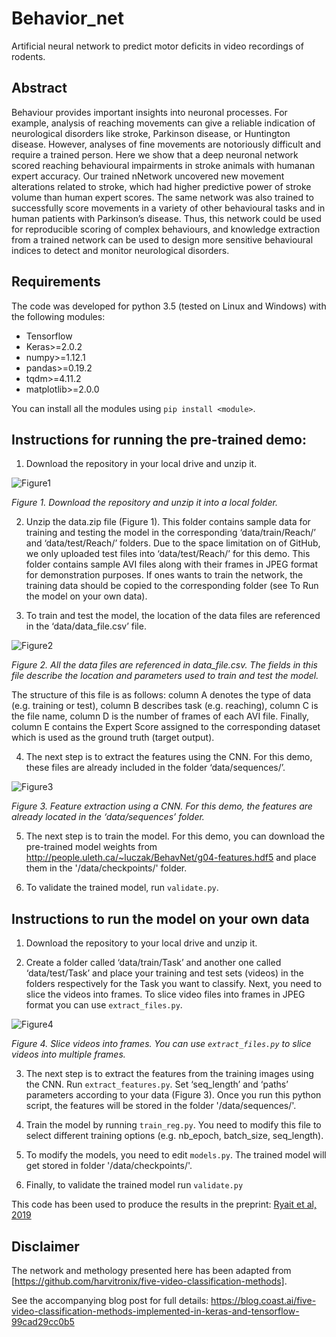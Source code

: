 
# Behavior_net 

Artificial neural network to predict motor deficits in video recordings of rodents.

## Abstract

Behaviour provides important insights into neuronal processes. For example, analysis of reaching movements can give a 
reliable indication of neurological disorders like stroke, Parkinson disease, or Huntington disease. However, analyses 
of fine movements are notoriously difficult and require a trained person. Here we show that a deep neuronal network 
scored reaching behavioural impairments in stroke animals with humanan expert accuracy. Our trained nNetwork uncovered 
new movement alterations related to stroke, which had higher predictive power of stroke volume than human expert scores. 
The same network was also trained to successfully score movements in a variety of other behavioural tasks and in human 
patients with Parkinson’s disease. Thus, this network could be used for reproducible scoring of complex behaviours, and 
knowledge extraction from a trained network can be used to design more sensitive behavioural indices to detect and 
monitor neurological disorders. 



## Requirements
The code was developed for python 3.5 (tested on Linux and Windows) with the following modules:

- Tensorflow
- Keras>=2.0.2
- numpy>=1.12.1
- pandas>=0.19.2
- tqdm>=4.11.2
- matplotlib>=2.0.0

You can install all the modules using `pip install <module>`.

## Instructions for running the pre-trained demo:
1.	Download the repository in your local drive and unzip it.

![Figure1](https://github.com/hardeepsryait/behaviour_net/blob/master/img/Fig1.png "Figure1. Download the repository and unzip it into a local folder.")

<em> Figure 1. Download the repository and unzip it into a local folder. </em>

2.	Unzip the data.zip file (Figure 1). This folder  contains sample data for training and testing the model in the corresponding ‘data/train/Reach/’ and ‘data/test/Reach/’ folders. Due to the space limitation on of GitHub, we only uploaded test files into ‘data/test/Reach/’ for this demo. This folder contains sample AVI files along with their frames in JPEG format for demonstration purposes. If ones wants to train the network, the training data should be copied to the corresponding folder (see To Run the model on your own data).

3.	To train and test the model, the location of the data files are referenced in the ‘data/data_file.csv’ file.  

<p align="center">
 
![Figure2](https://github.com/hardeepsryait/behaviour_net/blob/master/img/Fig2.png "Figure 2. All the data files are referenced in data_file.csv. The fields in this file describe the location and parameters used to train and test the model.") 

</p>

<em>Figure 2. All the data files are referenced in data_file.csv. The fields in this file describe the location and parameters used to train and test the model.</em>

The structure of this file is as follows: column A denotes the type of data (e.g. training or test), column B describes task (e.g. reaching), column C is the file name, column D is the number of frames of each AVI file. Finally, column E contains the Expert Score assigned to the corresponding dataset which is used as the ground truth (target output). 

4.	The next step is to extract the features using the CNN. For this demo, these files are already included in the folder ‘data/sequences/’. 

![Figure3](https://github.com/hardeepsryait/behaviour_net/blob/master/img/Fig3.png "Figure3. Feature extraction using a CNN. For this demo, the features are already located in the ‘data/sequences’ folder.") 

<em>Figure 3. Feature extraction using a CNN. For this demo, the features are already located in the ‘data/sequences’ folder. </em>

5.	The next step is to train the model. For this demo, you can download the pre-trained model weights from http://people.uleth.ca/~luczak/BehavNet/g04-features.hdf5 and place them in the '/data/checkpoints/' folder.

6.	To validate the trained model, run <code>validate.py</code>. 


## Instructions to run the model on your own data

1.	Download the repository to your local drive and unzip it.

2.	Create a folder called ‘data/train/Task’ and another one called ‘data/test/Task’ and place your training and test sets (videos) in the folders respectively for the Task you want to classify. 
Next, you need to slice the videos into frames. To slice video files into frames in JPEG format you can use  <code>extract_files.py</code>. 

![Figure4](https://github.com/hardeepsryait/behaviour_net/blob/master/img/Fig4.png "Figure4. Slice videos into frames. You can use 'extract_files.py' to slice videos into multiple frames.")

<em>Figure 4. Slice videos into frames. You can use <code>extract_files.py</code> to slice videos into multiple frames.</em>

3.	The next step is to extract the features from the training images using the CNN. Run <code>extract_features.py</code>. Set ‘seq_length’ and ‘paths’ parameters according to your data (Figure 3). Once you run this python script, the features will be stored in the folder '/data/sequences/'.

4.	Train the model by running <code>train_reg.py</code>. You need to modify this file to select different training options (e.g. nb_epoch, batch_size, seq_length).

5.	To modify the models, you need to edit <code>models.py</code>. The trained model will get stored in folder '/data/checkpoints/'.

6.	Finally, to validate the trained model run <code>validate.py</code>


This code has been used to produce the results in the preprint: [Ryait et al, 2019](https://www.biorxiv.org/)


## Disclaimer
The network and methology presented here has been adapted from [https://github.com/harvitronix/five-video-classification-methods].  

See the accompanying blog post for full details: https://blog.coast.ai/five-video-classification-methods-implemented-in-keras-and-tensorflow-99cad29cc0b5 
